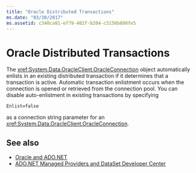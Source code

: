 ```yaml
---
title: "Oracle Distributed Transactions"
ms.date: "03/30/2017"
ms.assetid: c340ca81-ef79-402f-b204-c5156b890fe5
---
```

# Oracle Distributed Transactions
The <xref:System.Data.OracleClient.OracleConnection> object automatically enlists in an existing distributed transaction if it determines that a transaction is active. Automatic transaction enlistment occurs when the connection is opened or retrieved from the connection pool. You can disable auto-enlistment in existing transactions by specifying  
  
```  
Enlist=false  
```  
  
 as a connection string parameter for an <xref:System.Data.OracleClient.OracleConnection>.  
  
## See also
- [Oracle and ADO.NET](../../../../docs/framework/data/adonet/oracle-and-adonet.md)
- [ADO.NET Managed Providers and DataSet Developer Center](https://go.microsoft.com/fwlink/?LinkId=217917)
